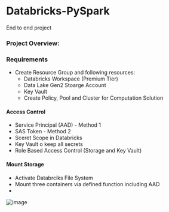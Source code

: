# Databricks-PySpark
End to end project

### Project Overview:


### Requirements
- Create Resource Group and following resources:
    - Databricks Workspace (Premium Tier)
    - Data Lake Gen2 Stoarge Account
    - Key Vault
    - Create Policy, Pool and Cluster for Computation Solution
#### Access Control
- Service Principal (AAD) - Method 1
- SAS Token - Method 2
- Sceret Scope in Databricks
- Key Vault o keep all secrets
- Role Based Access Control (Storage and Key Vault)
#### Mount Storage
- Activate Databrciks File System
- Mount three containers via defined function including AAD
- 
![image](https://github.com/user-attachments/assets/81ab7a9e-e203-4386-b5ee-8b5dc92d1e0f)
